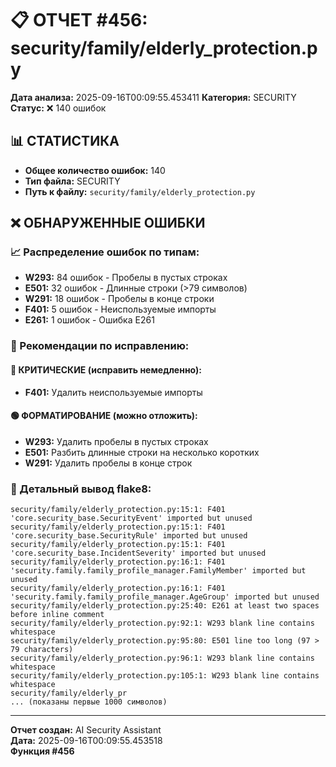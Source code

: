 # 📋 ОТЧЕТ #456: security/family/elderly_protection.py

**Дата анализа:** 2025-09-16T00:09:55.453411
**Категория:** SECURITY
**Статус:** ❌ 140 ошибок

## 📊 СТАТИСТИКА

- **Общее количество ошибок:** 140
- **Тип файла:** SECURITY
- **Путь к файлу:** `security/family/elderly_protection.py`

## ❌ ОБНАРУЖЕННЫЕ ОШИБКИ

### 📈 Распределение ошибок по типам:

- **W293:** 84 ошибок - Пробелы в пустых строках
- **E501:** 32 ошибок - Длинные строки (>79 символов)
- **W291:** 18 ошибок - Пробелы в конце строки
- **F401:** 5 ошибок - Неиспользуемые импорты
- **E261:** 1 ошибок - Ошибка E261

### 🎯 Рекомендации по исправлению:

#### 🔴 КРИТИЧЕСКИЕ (исправить немедленно):
- **F401:** Удалить неиспользуемые импорты

#### 🟢 ФОРМАТИРОВАНИЕ (можно отложить):
- **W293:** Удалить пробелы в пустых строках
- **E501:** Разбить длинные строки на несколько коротких
- **W291:** Удалить пробелы в конце строк

### 📝 Детальный вывод flake8:

```
security/family/elderly_protection.py:15:1: F401 'core.security_base.SecurityEvent' imported but unused
security/family/elderly_protection.py:15:1: F401 'core.security_base.SecurityRule' imported but unused
security/family/elderly_protection.py:15:1: F401 'core.security_base.IncidentSeverity' imported but unused
security/family/elderly_protection.py:16:1: F401 'security.family.family_profile_manager.FamilyMember' imported but unused
security/family/elderly_protection.py:16:1: F401 'security.family.family_profile_manager.AgeGroup' imported but unused
security/family/elderly_protection.py:25:40: E261 at least two spaces before inline comment
security/family/elderly_protection.py:92:1: W293 blank line contains whitespace
security/family/elderly_protection.py:95:80: E501 line too long (97 > 79 characters)
security/family/elderly_protection.py:96:1: W293 blank line contains whitespace
security/family/elderly_protection.py:105:1: W293 blank line contains whitespace
security/family/elderly_pr
... (показаны первые 1000 символов)
```

---
**Отчет создан:** AI Security Assistant  
**Дата:** 2025-09-16T00:09:55.453518  
**Функция #456**
